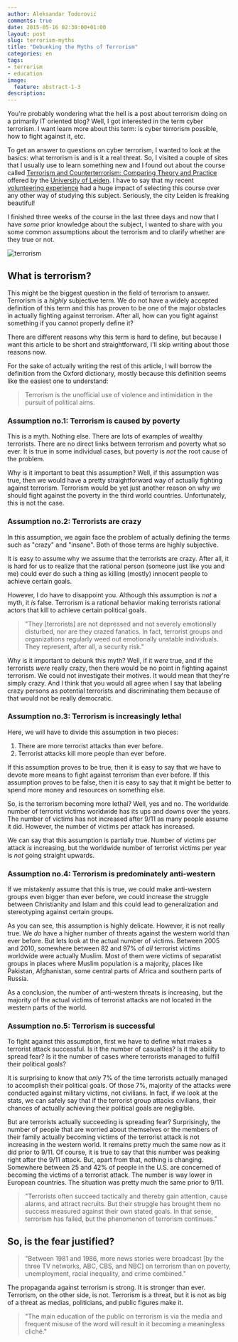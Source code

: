 ```yaml
---
author: Aleksandar Todorović
comments: true
date: 2015-05-16 02:30:00+01:00
layout: post
slug: terrorism-myths
title: "Debunking the Myths of Terrorism"
categories: en
tags:
- terrorism
- education
image:
  feature: abstract-1-3
description:
---
```


You're probably wondering what the hell is a post about terrorism doing on a primarily IT oriented blog? Well, I got interested in the term cyber terrorism. I want learn more about this term: is cyber terrorism possible, how to fight against it, etc.

To get an answer to questions on cyber terrorism, I wanted to look at the basics: what terrorism is and is it a real threat. So, I visited a couple of sites that I usually use to learn something new and I found out about the course called [Terrorism and Counterterrorism: Comparing Theory and Practice](https://www.coursera.org/learn/terrorism) offered by the [University of Leiden](http://leiden.edu/). I have to say that my recent [volunteering experience](https://r3bl.github.io/en/evs-netherlands-experience/) had a huge impact of selecting this course over any other way of studying this subject. Seriously, the city Leiden is freaking beautiful!

I finished three weeks of the course in the last three days and now that I have _some_ prior knowledge about the subject, I wanted to share with you some common assumptions about the terrorism and to clarify whether are they true or not.

![terrorism](http://www.nationofchange.org/2015/wp-content/uploads/terrorism12115.jpg)

## What is terrorism?

This might be the biggest question in the field of terrorism to answer. Terrorism is a _highly_ subjective term. We do not have a widely accepted definition of this term and this has proven to be one of the major obstacles in actually fighting against terrorism. After all, how can you fight against something if you cannot properly define it?

There are different reasons why this term is hard to define, but because I want this article to be short and straightforward, I'll skip writing about those reasons now.

For the sake of actually writing the rest of this article, I will borrow the definition from the Oxford dictionary, mostly because this definition seems like the easiest one to understand:

> Terrorism is the unofficial use of violence and intimidation in the pursuit of political aims.

### Assumption no.1: Terrorism is caused by poverty

This is a myth. Nothing else. There are lots of examples of wealthy terrorists. There are no direct links between terrorism and poverty what so ever. It is true in some individual cases, but poverty is _not_ the root cause of the problem.

Why is it important to beat this assumption? Well, if this assumption was true, then we would have a pretty straightforward way of actually fighting against terrorism. Terrorism would be yet just another reason on why we should fight against the poverty in the third world countries. Unfortunately, this is not the case.

### Assumption no.2: Terrorists are crazy

In this assumption, we again face the problem of actually defining the terms such as "crazy" and "insane". Both of those terms are highly subjective.

It is easy to assume why we assume that the terrorists are crazy. After all, it is hard for us to realize that the rational person (someone just like you and me) could ever do such a thing as killing (mostly) innocent people to achieve certain goals.

However, I do have to disappoint you. Although this assumption is _not_ a myth, it _is_ false. Terrorism is a rational behavior making terrorists rational actors that kill to achieve certain political goals.

> "They [terrorists] are not depressed and not severely emotionally disturbed, nor are they crazed fanatics. In fact, terrorist groups and organizations regularly weed out emotionally unstable individuals. They represent, after all, a security risk."

Why is it important to debunk this myth? Well, if it _were_ true, and if the terrorists _were_ really crazy, then there would be no point in fighting against terrorism. We could not investigate their motives. It would mean that they're simply crazy. And I think that you would all agree when I say that labeling crazy persons as potential terrorists and discriminating them because of that would not be really democratic.

### Assumption no.3: Terrorism is increasingly lethal

Here, we will have to divide this assumption in two pieces:

1. There are more terrorist attacks than ever before.
2. Terrorist attacks kill more people than ever before.

If this assumption proves to be true, then it is easy to say that we have to devote more means to fight against terrorism than ever before. If this assumption proves to be false, then it is easy to say that it might be better to spend more money and resources on something else.

So, is the terrorism becoming more lethal? Well, yes and no. The worldwide number of terrorist victims worldwide has its ups and downs over the years. The number of victims has not increased after 9/11 as many people assume it did. However, the number of victims per attack has increased.

We can say that this assumption is partially true. Number of victims per attack _is_ increasing, but the worldwide number of terrorist victims per year is _not_ going straight upwards.

### Assumption no.4: Terrorism is predominately anti-western

If we mistakenly assume that this is true, we could make anti-western groups even bigger than ever before, we could increase the struggle between Christianity and Islam and this could lead to generalization and stereotyping against certain groups.

As you can see, this assumption is highly delicate. However, it is not really true. We _do_ have a higher number of threats against the western world than ever before. But lets look at the actual number of victims. Between 2005 and 2010, somewhere between 82 and 97% of _all_ terrorist victims worldwide were actually Muslim. Most of them were victims of separatist groups in places where Muslim population is a majority, places like Pakistan, Afghanistan, some central parts of Africa and southern parts of Russia.

As a conclusion, the number of anti-western threats is increasing, but the majority of the actual victims of terrorist attacks are not located in the western parts of the world.

### Assumption no.5: Terrorism is successful

To fight against this assumption, first we have to define what makes a terrorist attack successful. Is it the number of casualties? Is it the ability to spread fear? Is it the number of cases where terrorists managed to fulfill their political goals?

It is surprising to know that _only_ 7% of the time terrorists actually managed to accomplish their political goals. Of those 7%, majority of the attacks were conducted against military victims, not civilians. In fact, if we look at the stats, we can safely say that if the terrorist group attacks civilians, their chances of actually achieving their political goals are negligible.

But are terrorists actually succeeding is spreading fear? Surprisingly, the number of people that are worried about themselves or the members of their family actually becoming victims of the terrorist attack is not increasing in the western world. It remains pretty much the same now as it did prior to 9/11. Of course, it is true to say that this number was peaking right after the 9/11 attack. But, apart from that, nothing is changing. Somewhere between 25 and 42% of people in the U.S. are concerned of becoming the victims of a terrorist attack. The number is way lower in European countries. The situation was pretty much the same prior to 9/11.

> "Terrorists often succeed tactically and thereby gain attention, cause alarms, and attract recruits. But their struggle has brought them no success measured against their own stated goals. In that sense, terrorism has failed, but the phenomenon of terrorism continues."

## So, is the fear justified?

> "Between 1981 and 1986, more news stories were broadcast [by the three TV networks, ABC, CBS, and NBC] on terrorism than on poverty, unemployment, racial inequality, and crime combined."

The propaganda against terrorism is strong. It is stronger than ever. Terrorism, on the other side, is not. Terrorism is a threat, but it is not as big of a threat as medias, politicians, and public figures make it.

> "The main education of the public on terrorism is via the media and frequent misuse of the word will result in it becoming a meaningless cliché."
